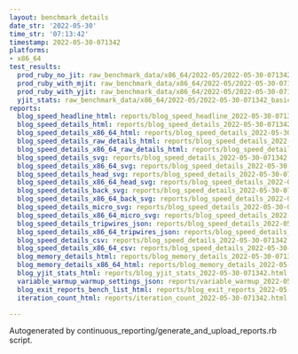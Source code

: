 ```yaml
---
layout: benchmark_details
date_str: '2022-05-30'
time_str: '07:13:42'
timestamp: 2022-05-30-071342
platforms:
- x86_64
test_results:
  prod_ruby_no_jit: raw_benchmark_data/x86_64/2022-05/2022-05-30-071342_basic_benchmark_prod_ruby_no_jit.json
  prod_ruby_with_mjit: raw_benchmark_data/x86_64/2022-05/2022-05-30-071342_basic_benchmark_prod_ruby_with_mjit.json
  prod_ruby_with_yjit: raw_benchmark_data/x86_64/2022-05/2022-05-30-071342_basic_benchmark_prod_ruby_with_yjit.json
  yjit_stats: raw_benchmark_data/x86_64/2022-05/2022-05-30-071342_basic_benchmark_yjit_stats.json
reports:
  blog_speed_headline_html: reports/blog_speed_headline_2022-05-30-071342.html
  blog_speed_details_html: reports/blog_speed_details_2022-05-30-071342.html
  blog_speed_details_x86_64_html: reports/blog_speed_details_2022-05-30-071342.x86_64.html
  blog_speed_details_raw_details_html: reports/blog_speed_details_2022-05-30-071342.raw_details.html
  blog_speed_details_x86_64_raw_details_html: reports/blog_speed_details_2022-05-30-071342.x86_64.raw_details.html
  blog_speed_details_svg: reports/blog_speed_details_2022-05-30-071342.svg
  blog_speed_details_x86_64_svg: reports/blog_speed_details_2022-05-30-071342.x86_64.svg
  blog_speed_details_head_svg: reports/blog_speed_details_2022-05-30-071342.head.svg
  blog_speed_details_x86_64_head_svg: reports/blog_speed_details_2022-05-30-071342.x86_64.head.svg
  blog_speed_details_back_svg: reports/blog_speed_details_2022-05-30-071342.back.svg
  blog_speed_details_x86_64_back_svg: reports/blog_speed_details_2022-05-30-071342.x86_64.back.svg
  blog_speed_details_micro_svg: reports/blog_speed_details_2022-05-30-071342.micro.svg
  blog_speed_details_x86_64_micro_svg: reports/blog_speed_details_2022-05-30-071342.x86_64.micro.svg
  blog_speed_details_tripwires_json: reports/blog_speed_details_2022-05-30-071342.tripwires.json
  blog_speed_details_x86_64_tripwires_json: reports/blog_speed_details_2022-05-30-071342.x86_64.tripwires.json
  blog_speed_details_csv: reports/blog_speed_details_2022-05-30-071342.csv
  blog_speed_details_x86_64_csv: reports/blog_speed_details_2022-05-30-071342.x86_64.csv
  blog_memory_details_html: reports/blog_memory_details_2022-05-30-071342.html
  blog_memory_details_x86_64_html: reports/blog_memory_details_2022-05-30-071342.x86_64.html
  blog_yjit_stats_html: reports/blog_yjit_stats_2022-05-30-071342.html
  variable_warmup_warmup_settings_json: reports/variable_warmup_2022-05-30-071342.warmup_settings.json
  blog_exit_reports_bench_list_html: reports/blog_exit_reports_2022-05-30-071342.bench_list.html
  iteration_count_html: reports/iteration_count_2022-05-30-071342.html

---
```

Autogenerated by continuous_reporting/generate_and_upload_reports.rb script.
